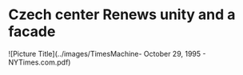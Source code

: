 Czech center Renews unity and a facade
===
![Picture Title](../images/TimesMachine- October 29, 1995 - NYTimes.com.pdf)
